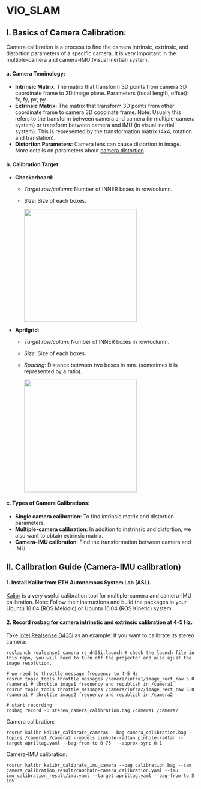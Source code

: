 # VIO_SLAM
## I. Basics of Camera Calibration:
Camera calibration is a process to find the camera intrinsic, extrinsic, and distortion parameters of a specific camera. It is very important in the multiple-camera and camera-IMU (visual inertial) system.  

#### a. Camera Teminology:
 - **Intrinsic Matrix**: The matrix that transform 3D points from camera 3D coordinate frame to 2D image plane. Parameters (focal length, offset): fx, fy, px, py.
 - **Extrinsic Matrix**: The matrix that transform 3D points from other coordinate frame to camera 3D coodinate frame. Note: Usually this refers to the transform between camera and camera (in multiple-camera system) or transform between camera and IMU (in visual inertial system). This is represented by the transformation matrix (4x4, rotation and translation).
 - **Distortion Parameters**: Camera lens can cause distortion in image. More details on parameters about [camera distortion](https://ori.codes/artificial-intelligence/camera-calibration/camera-distortions/).

#### b. Calibration Target:
 - **Checkerboard**:
   - *Target row/column*: Number of INNER boxes in row/column.
   - *Size*: Size of each boxes.
 
     <img src="https://user-images.githubusercontent.com/55560905/162593666-e2a997c7-1dc2-4203-aaf4-72dbb8b5e61b.png" width="300">
 
 - **Aprilgrid**:
   - *Target row/colum*: Number of INNER boxes in row/column.
   - *Size*: Size of each boxes.
   - *Spacing*: Distance between two boxes in mm. (sometimes it is represented by a ratio).
   
     <img src="https://user-images.githubusercontent.com/55560905/162593770-031a92b6-2994-4da0-9823-dd569ca4de69.png" width="300">
   
#### c. Types of Camera Calibrations:
 - **Single camera calibration**: To find intrinsic matrix and distortion parameters.
 - **Multiple-camera calibration**: In addition to instrinsic and distortion, we also want to obtain extrinsic matrix.
 - **Camera-IMU calibration**: Find the transformation between camera and IMU.


## II. Calibration Guide (Camera-IMU calibration)

#### 1. Install Kalibr from ETH Autonomous System Lab (ASL).
  [Kalibr](https://github.com/ethz-asl/kalibr) is a very useful calibration tool for multiple-camera and camera-IMU calibration. Note: Follow their instructions and build the packages in your Ubuntu 18.04 (ROS Melodic) or Ubuntu 16.04 (ROS Kinetic) system.

#### 2. Record rosbag for camera intrinstic and extrinsic calibration at 4-5 Hz.
Take [Intel Realsense D435i](https://www.intelrealsense.com/depth-camera-d435i/) as an example:
If you want to calibrate its stereo camera: 
```
roslaunch realsense2_camera rs_d435i.launch # check the launch file in this repo, you will need to turn off the projector and also ajust the image resolution.

# we need to throttle message frequency to 4-5 Hz
rosrun topic_tools throttle messages /camera/infra1/image_rect_raw 5.0 /camera1 # throttle image1 frequency and republish in /camera1
rosrun topic_tools throttle messages /camera/infra2/image_rect_raw 5.0 /camera1 # throttle image2 frequency and republish in /camera2

# start recording
rosbag record -O stereo_camera_calibration.bag /camera1 /camera2
```

Camera calibration:
```
rosrun kalibr kalibr_calibrate_cameras --bag camera_calibration.bag --topics /camera1 /camera2 --models pinhole-radtan pinhole-radtan --target apriltag.yaml --bag-from-to 0 75  --approx-sync 0.1
```

Camera-IMU calibration:
```
rosrun kalibr kalibr_calibrate_imu_camera --bag calibration.bag --cam camera_calibration_result/camchain-camera_calibration.yaml --imu imu_calibration_result/imu.yaml --target apriltag.yaml --bag-from-to 5 105
```
